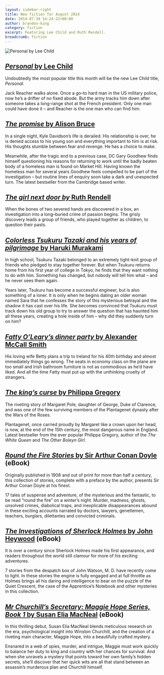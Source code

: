 ```yaml
---
layout: sidebar-right
title: New fiction for August 2014
date: 2014-07-30 14:24:22+00:00
author: brandon-king
category: fiction
excerpt: Featuring Lee Child and Ruth Rendell.
breadcrumb: fiction
---
```

![Personal by Lee Child](/images/featured/featured-personal.jpg)

## [<cite>Personal</cite> by Lee Child](https://suffolk.spydus.co.uk/cgi-bin/spydus.exe/ENQ/OPAC/BIBENQ/44205202?QRY=CTIBIB%3C%20IRN%2838865022%29&QRYTEXT=Personal)

Undoubtedly the most popular title this month will be the new Lee Child title, <cite>Personal</cite>.

Jack Reacher walks alone. Once a go–to hard man in the US military police, now he&#8217;s a drifter of no fixed abode. But the army tracks him down after someone takes a long-range shot at the French president. Only one man could have done it – and Reacher is the one man who can find him.

## [<cite>The promise</cite> by Alison Bruce](https://suffolk.spydus.co.uk/cgi-bin/spydus.exe/ENQ/OPAC/BIBENQ?ENTRY_NAME=TI&ENTRY=the+promise&ENTRY_TYPE=K&ENTRY1_OPER=%2B&ENTRY2_NAME=AU&ENTRY2=alison+bruce&ENTRY2_TYPE=K&NRECS=20&SORTS=HBT.SOVR&SEARCH_FORM=%2Fcgi-bin%2Fspydus.exe%2FMSGTRN%2FOPAC%2FBSEARCH&CF=GEN&GQ=the+promise)

In a single night, Kyle Davidson&#8217;s life is derailed. His relationship is over, he is denied access to his young son and everything important to him is at risk. His thoughts stumble between fear and revenge. He has a choice to make.

Meanwhile, after the tragic end to a previous case, DC Gary Goodhew finds himself questioning his reasons for returning to work until the badly beaten body of a homeless man is found on Market Hill. Having known the homeless man for several years Goodhew feels compelled to be part of the investigation – but routine lines of enquiry soon take a dark and unexpected turn. The latest bestseller from the Cambridge based writer.

## [<cite>The girl next door by</cite> Ruth Rendell](https://suffolk.spydus.co.uk/cgi-bin/spydus.exe/ENQ/OPAC/BIBENQ/44205752?QRY=CTIBIB%3C%20IRN%2875971%29&QRYTEXT=The%20girl%20next%20door)

When the bones of two severed hands are discovered in a box, an investigation into a long–buried crime of passion begins. The grisly discovery leads a group of friends, who played together as children, to question their pasts.

## [<cite>Colorless Tsukuru Tazaki and his years of pilgrimage</cite> by Haruki Murakami](https://suffolk.spydus.co.uk/cgi-bin/spydus.exe/ENQ/OPAC/BIBENQ/44206403?QRY=CTIBIB%3C%20IRN%2838865035%29&QRYTEXT=Colorless%20Tsukuru%20Tazaki%20and%20his%20years%20of%20pilgrimage)

In high school, Tsukuru Tazaki belonged to an extremely tight–knit group of friends who pledged to stay together forever. But when Tsukuru returns home from his first year of college in Tokyo, he finds that they want nothing to do with him. Something has changed, but nobody will tell him what – and he never sees them again.

Years later, Tsukuru has become a successful engineer, but is also something of a loner. It is only when he begins dating an older woman named Sara that he confesses the story of this mysterious betrayal and the shadow it has cast over his life. She becomes convinced that Tsukuru must track down his old group to try to answer the question that has haunted him all these years, creating a hole inside of him – why did they suddenly turn on him?

## [<cite>Fatty O&#8217;Leary&#8217;s dinner party</cite> by Alexander McCall Smith](https://suffolk.spydus.co.uk/cgi-bin/spydus.exe/ENQ/OPAC/BIBENQ/44206913?QRY=CTIBIB%3C%20IRN%281102670%29&QRYTEXT=Fatty%20O%27Leary%27s%20dinner%20party)

His loving wife Betty plans a trip to Ireland for his 40th birthday and almost immediately things go wrong. The seats in economy class on the plane are too small and Irish bathroom furniture is not as commodious as he&#8217;d have liked. And all the time Fatty must put up with the unthinking cruelty of strangers.

## [<cite>The king&#8217;s curse</cite> by Philippa Gregory](https://suffolk.spydus.co.uk/cgi-bin/spydus.exe/ENQ/OPAC/BIBENQ/44207520?QRY=CTIBIB%3C%20IRN%2839261101%29&QRYTEXT=The%20king%27s%20curse)

The riveting story of Margaret Pole, daughter of George, Duke of Clarence, and was one of the few surviving members of the Plantagenet dynasty after the Wars of the Roses.

Plantagenet, once carried proudly by Margaret like a crown upon her head, is now, at the end of the 15th century, the most dangerous name in England. Latest bestseller from the ever popular Philippa Gregory, author of the <cite>The White Queen</cite> and <cite>The Other Boleyn Girl</cite>.

## [<cite>Round the Fire Stories</cite> by Sir Arthur Conan Doyle](http://suffolklibraries.lib.overdrive.com/98FA403D-E3F4-4098-BB2E-950BEAF63253/10/50/en/ContentDetails.htm?id=B2ABD103-742F-438B-A8C6-D63689EF0C75) (eBook)

Originally published in 1908 and out of print for more than half a century, this collection of stories, complete with a preface by the author, presents Sir Arthur Conan Doyle at his finest.

17 tales of suspense and adventure, of the mysterious and the fantastic, to be read “round the fire” on a winter&#8217;s night. Murder, madness, ghosts, unsolved crimes, diabolical traps, and inexplicable disappearances abound in these exciting accounts narrated by doctors, lawyers, genetlemen, teachers, burglars, dilettantes and convicted criminals.

## [<cite>The Investigations of Sherlock Holmes</cite> by John Heywood](http://suffolklibraries.lib.overdrive.com/98FA403D-E3F4-4098-BB2E-950BEAF63253/10/50/en/ContentDetails.htm?id=B3A61F71-3CE1-4D2A-A234-52B03BDA502F) (eBook)

It is over a century since Sherlock Holmes made his first appearance, and readers throughout the world still clamour for more of his exciting adventures.

7 stories from the despatch box of John Watson, M. D. have recently come to light. In these stories the engine is fully engaged and at full throttle as Holmes brings all his daring and intelligence to bear on the puzzle of the Quiet Crescent, the case of the Apprentice&#8217;s Notebook and other mysteries in this collection.

## [<cite>Mr Churchill&#8217;s Secretary: Maggie Hope Series, Book 1</cite> by Susan Elia MacNeal](http://suffolklibraries.lib.overdrive.com/98FA403D-E3F4-4098-BB2E-950BEAF63253/10/50/en/ContentDetails.htm?id=F3B686D8-78DF-4868-842D-1D8BC72A4A8F) (eBook)

In this thrilling debut, Susan Elia MacNeal blends meticulous research on the era, psychological insight into Winston Churchill, and the creation of a riveting main character, Maggie Hope, into a beautifully crafted mystery.

Ensnared in a web of spies, murder, and intrigue, Maggie must work quickly to balance her duty to king and country with her chances for survival. And when she unravels a mystery that points toward her own family&#8217;s hidden secrets, she&#8217;ll discover that her quick wits are all that stand between an assassin&#8217;s murderous plan and Churchill himself.
